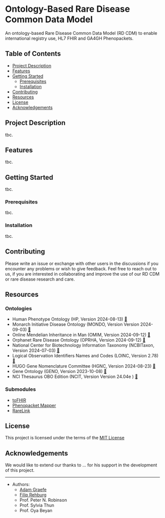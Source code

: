 # Ontology-Based Rare Disease Common Data Model

An ontology-based Rare Disease Common Data Model (RD CDM) to enable international registry use, HL7 FHIR and GA4GH Phenopackets.


## Table of Contents

- [Project Description](#project-description)
- [Features](#features)
- [Getting Started](#getting-started)
    - [Prerequisites](#prerequisites)
    - [Installation](#installation)
- [Contributing](#contributing)
- [Resources](#resources-)
- [License](#license)
- [Acknowledgements](#acknowledgements)

## Project Description

tbc.

## Features

tbc.


## Getting Started

tbc.

### Prerequisites

tbc.

### Installation

tbc.

## Contributing

Please write an issue or exchange with other users in the discussions if you
encounter any problems or wish to give feedback. Feel free to reach out to us, 
if you are interested in collaborating and improve the use of our RD CDM or rare 
disease research and care.

## Resources 

### Ontologies
- Human Phenotype Ontology (HP, Version 2024-08-13) [🔗](http://www.human-phenotype-ontology.org)
- Monarch Initiative Disease Ontology (MONDO, Version Version 2024-09-03) [🔗](https://mondo.monarchinitiative.org/)
- Online Mendelian Inheritance in Man (OMIM, Version 2024-09-12) [🔗](https://www.omim.org/)
- Orphanet Rare Disease Ontology (OPRHA, Version 2024-09-12) [🔗](https://www.orpha.net/)
- National Center for Biotechnology Information Taxonomy (NCBITaxon, Version 2024-07-03) [🔗](https://www.ncbi.nlm.nih.gov/taxonomy)
- Logical Observation Identifiers Names and Codes (LOINC, Version 2.78) [🔗](https://loinc.org/)
- HUGO Gene Nomenclature Committee (HGNC, Version 2024-08-23) [🔗](https://www.genenames.org/)
- Gene Ontology (GENO, Version 2023-10-08) [🔗](https://geneontology.org/)
- NCI Thesaurus OBO Edition (NCIT, Version Version 24.04e ) [🔗](https://obofoundry.org/ontology/ncit.html)

### Submodules
- [toFHIR](https://github.com/srdc/tofhir?tab=readme-ov-file)
- [Phenopacket Mapper](https://github.com/BIH-CEI/phenopacket_mapper)
- [RareLink](https://github.com/BIH-CEI/RareLink)

## License

This project is licensed under the terms of the [MIT License](https://github.com/BIH-CEI/RareLink/blob/develop/LICENSE)

## Acknowledgements

We would like to extend our thanks to ... for his support in the development of this project.

---

- Authors:
  - [Adam Graefe](https://github.com/aslgraefe)
  - [Filip Rehburg](https://github.com/frehburg)
  - Prof. Peter N. Robinson
  - Prof. Sylvia Thun
  - Prof. Oya Beyan
